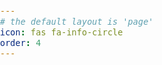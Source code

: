 ```yaml
---
# the default layout is 'page'
icon: fas fa-info-circle
order: 4
---
```


<html>
<head>
  	<style>
		body {
			font-family: Arial, sans-serif;
			font-size: 16px;
			line-height: 1.5;
			color: #333;
			margin: 0;
			padding: 0;
		}
		
		h1 {
			font-size: 36px;
			font-weight: bold;
			margin-top: 30px;
			margin-bottom: 20px;
			text-align: center;
		}
		
		h2 {
			font-size: 24px;
			font-weight: bold;
			margin-top: 30px;
			margin-bottom: 20px;
		}
		
		h3 {
			font-size: 18px;
			font-weight: bold;
			margin-top: 20px;
			margin-bottom: 10px;
		}
		
		p {
			margin-bottom: 20px;
		}
		
		ul {
			margin-bottom: 20px;
			padding-left: 20px;
		}
		
		li {
			margin-bottom: 10px;
		}

    p {
      position: relative;
      margin-bottom: 7px;
      padding-left: 10px;
      color: #444;
      font-size: 14px;
      text-align: right;
      line-height: 17px
    }
	</style>
</head>
<body>
	<p>김은수</p>
	<p>HP: 010-8447-2206 </p>
	<p>Email: vss2026@gmail.com </p>
	<h2>경력</h2>
	<h3>(주) 그로코리아 </h3>
	<span>2019-05 ~ 2023-05 </span>

	<h2>보유 기술</h2>
	<ul>
		<li>Go Lang</li>
		<li>Angular</li>
		<li>Shell Script</li>
		<li>Docker</li>
		<li>Nginx</li>
		<li>Kubernetes</li>
	</ul>

	<h2>경력 기술서</h2>
	
	<h3>프로젝트: VipLoung (HEISEI 일본 버스 회사 라운지 정보)</h3>
	<ul>
		<li>연계/소속회사: HEISEI / grooo</li>
		<li>주요 업무: 백엔드, 프론트엔드</li>
		<li>담당 역할: 개발</li>
		<li>기술 스택: angular js, groovy, grails</li>
		<li>업무 기간: 2019.05 ~ 2019.09 (약 4개월)</li>
		<li>개발 인원: 5명</li>
		<li>상세 내용: viploung 어플, 키오스크 전용 화면, 관리자 페이지 개발</li>
	</ul>
	
	<h3>프로젝트: TravelRoad 스키 예약 사이트</h3>
	<ul>
		<li>연계/소속회사: TravelRoad/ grooo</li>
		<li>주요 업무: 백엔드, 프론트엔드</li>
		<li>담당 역할: 개발</li>
		<li>기술 스택: angular js, groovy, grails</li>
		<li>업무 기간: 2019.09 ~ 2019.12 (약 3개월)</li>
		<li>개발 인원: 5명</li>
		<li>상세 내용: 관리자, 유저 페이지 개발</li>
	</ul>

	<h3>프로젝트: 일본 여행사 ERP, 유저 예약 페이지</h3>
	<ul>
		<li>연계/소속회사 : TravelRoad, Tokaikisen, Sunshinetour, Tabiclub/ grooo </li>
		<li>주요 업무: 백엔드, 프론트엔드</li>
		<li>담당 역할: 일본 여행사 ERP 페이지 작업 및 유저 예약 시스템 구축</li>
		<li>기술 스택: goLang, Angular, docker, aws</li>
		<li>업무 기간: 2020.02 ~ 2021.12 (약 22개월)</li>
		<li>개발 인원: 8명</li>
		<li>상세 내용: 일본 여행사 ERP 페이지 - 수배, 예약, 투어, 경리 등 시스템 구축</li>
		<li>유저 예약 페이지 - 투어 예약, 결제 등 구축 </li>
	</ul>

	<h3>프로젝트: sass형태의 일본 여행사 ERP, cloud 개발</h3>
	<ul>
		<li>연계/소속회사 : grooo </li>
		<li>주요 업무: 백엔드, 프론트엔드</li>
		<li>담당 역할: 일본 여행사 ERP 페이지 작업 및 cloud 개발</li>
		<li>기술 스택: goLang, Angular, docker, kubernetes, aws</li>
		<li>업무 기간: 2022.02 ~ 진행중 (약 12개월)</li>
		<li>개발 인원: 8명</li>
		<li>상세 내용: 여행사 ERP시스템, 쿠폰관리, Cloud형태의 이미지 관리 , 업로드, 다운로드 등 을 sass형태로 제공하는 프로젝트 개발 진행 중</li>
	</ul>

	<h3>프로젝트: 도로교통공단 파견 </h3>
	<ul>
		<li>연계/소속회사 : 도로교통공단 / grooo </li>
		<li>주요 업무: 데이터 수집 및 장표</li>
		<li>담당 역할: 데이터 수집, 장표, 화면작업</li>
		<li>기술 스택: java, trustForm, respert</li>
		<li>업무 기간: 2022.10 ~ 2022.11 (약 1개월)</li>
		<li>개발 인원: 3명</li>
		<li>상세 내용: 필기시험 데이터를 수집해 통계 장표 및 개인화 화면 제공</li>
	</ul>

	<h3>프로젝트: cloud </h3>
	<ul>
		<li>연계/소속회사 : grooo </li>
		<li>주요 업무: PLG stack 구축</li>
		<li>담당 역할: kubernetes의 로그 수집 및 시각화 구축 </li>
		<li>기술 스택: prometheus, promtail, grafana, loki </li>
		<li>업무 기간: 2023.02 ~ 2022.03 (약 1개월)</li>
		<li>개발 인원: 2명</li>
		<li>상세 내용: pod, container의 metric 및 log 수집 후 시각화 및 알림 발송</li>
	</ul>

	<h3>프로젝트: cloud </h3>
	<ul>
		<li>연계/소속회사 : grooo </li>
		<li>주요 업무: 업로드시 부하 개선 </li>
		<li>담당 역할: 업로드 기능 개선 </li>
		<li>기술 스택: aws - lambda, apigateway, sam, s3 </li>
		<li>업무 기간: 2023.02 ~ 2022.03 (약 1개월)</li>
		<li>개발 인원: 2명</li>
		<li>상세 내용: 업로드시 서버에 부하를 줄이는 작업으로 lambda 서버리스 컴퓨팅 서비스를 이용 </li>
	</ul>
</body>
</html>
